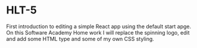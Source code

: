 # HLT-5
First introduction to editing a simple React app using the default start apge.  
On this Software Academy Home work I will replace the spinning logo, edit and add some HTML type and some of my own CSS styling. 

